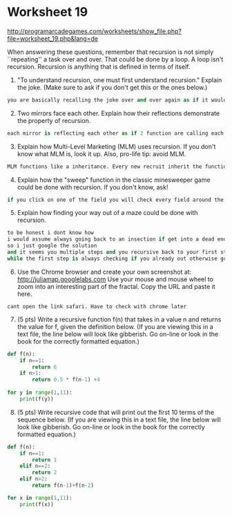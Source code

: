 # Worksheet 19

http://programarcadegames.com/worksheets/show_file.php?file=worksheet_19.php&lang=de

When answering these questions, remember that recursion is not simply ``repeating'' a task over and over. That could be done by a loop. A loop isn't recursion. Recursion is anything that is defined in terms of itself.

1. "To understand recursion, one must first understand recursion." Explain the joke. (Make sure to ask if you don't get this or the ones below.)
```python
you are basically recalling the joke over and over again as if it would be a recursiv function
```
2. Two mirrors face each other. Explain how their reflections demonstrate the property of recursion.
```python
each mirror is reflecting each other as if 2 function are calling each other over and over again
```
3. Explain how Multi-Level Marketing (MLM) uses recursion. If you don't know what MLM is, look it up. Also, pro-life tip: avoid MLM.
```python
MLM functions like a inheritance. Every new recruit inherit the function to recruit new people. So MLM will always trying to recruit new people
```
4. Explain how the "sweep" function in the classic minesweeper game could be done with recursion. If you don't know, ask!
```python
if you click on one of the field you will check every field around the one you click and depending if there is a bomb a not return a number of how many bombs there are also recall the click on the field if there is no bomb on the field next to it
```
5. Explain how finding your way out of a maze could be done with recursion.
```python
to be honest i dont know how 
i would assume always going back to an insection if get into a dead end
so i just google the solution 
and it seems you multiple steps and you recursive back to your first step
while the first step is always checking if you already out otherwise go in one direction until a dead a and change the direction. it is similar to the "wall following" method
```
6. Use the Chrome browser and create your own screenshot at:
http://juliamap.googlelabs.com
Use your mouse and mouse wheel to zoom into an interesting part of the fractal. Copy the URL and paste it here.
```
cant open the link safari. Have to check with chrome later
```
7. (5 pts) Write a recursive function f(n) that takes in a value n and returns the value for f, given the definition below. (If you are viewing this in a text file, the line below will look like gibberish. Go on-line or look in the book for the correctly formatted equation.)
```python
def f(n):
    if n==1:
        return 6
    if n>1:
        return 0.5 * f(n-1) +4
        
for y in range(1,11):    
    print(f(y))
```
8. (5 pts) Write recursive code that will print out the first 10 terms of the sequence below. (If you are viewing this in a text file, the line below will look like gibberish. Go on-line or look in the book for the correctly formatted equation.)
```python
def f(n):
    if n==1:
        return 1
    elif n==2:
        return 2
    elif n>2:
        return f(n-1)+f(n-2)

for x in range(1,11):
    print(f(x))
```